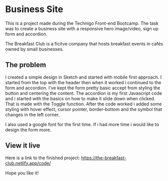# Business Site

This is a project made during the Technigo Front-end Bootcamp. 
The task was to create a business site with a responsive hero image/video,
sign up form and accordion.

The Breakfast Club is a ficitve company that hosts breakfast events in cafés owned by small businesses. 


## The problem

I created a simple design in Sketch and started with mobile first approach. 
I started from the top with the header then when it worked i continued to the form and accordion. 
I've kept the form pretty basic accept from styling the button and centering the content. 
The accordion is my first Javascript code and i started with the basics on how to make it slide down when clicked.
That is made with the Toggle function. After the code worked i added some styling with hover effect, cursor pointer,
border-bottom and the symbol that changes in the left corner. 

I also used a google font for the first time. 
If i had more time i would like to design the form more.



## View it live
Here is a link to the finished project: 
https://the-breakfast-club.netlify.app/code/

Hope you like it!

